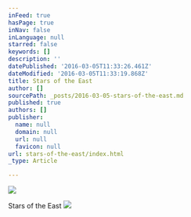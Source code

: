 ```yaml
---
inFeed: true
hasPage: true
inNav: false
inLanguage: null
starred: false
keywords: []
description: ''
datePublished: '2016-03-05T11:33:26.461Z'
dateModified: '2016-03-05T11:33:19.868Z'
title: Stars of the East
author: []
sourcePath: _posts/2016-03-05-stars-of-the-east.md
published: true
authors: []
publisher:
  name: null
  domain: null
  url: null
  favicon: null
url: stars-of-the-east/index.html
_type: Article

---
```

![](https://the-grid-user-content.s3-us-west-2.amazonaws.com/1a5ebbae-f339-4de3-9e74-20a6f0d814fb.jpg)

Stars of the East
![](https://the-grid-user-content.s3-us-west-2.amazonaws.com/821f9257-adcb-4bb6-b40b-71c4c617a961.jpg)